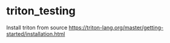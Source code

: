 # triton_testing

Install triton from source https://triton-lang.org/master/getting-started/installation.html